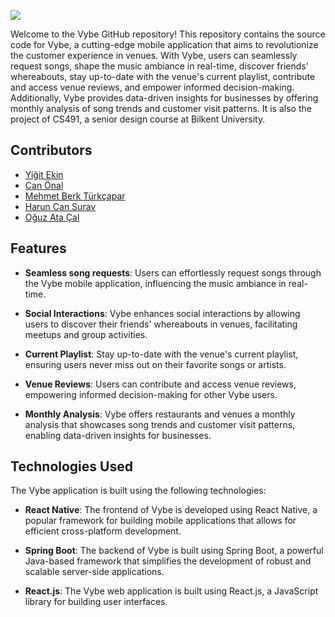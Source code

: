[<img src="https://vybemusic.netlify.app/assets/logo-center.png" />](https://vybemusic.netlify.app)

Welcome to the Vybe GitHub repository! This repository contains the source code for Vybe, a cutting-edge mobile application that aims to revolutionize the customer experience in venues. With Vybe, users can seamlessly request songs, shape the music ambiance in real-time, discover friends' whereabouts, stay up-to-date with the venue's current playlist, contribute and access venue reviews, and empower informed decision-making. Additionally, Vybe provides data-driven insights for businesses by offering monthly analysis of song trends and customer visit patterns. It is also the project of CS491, a senior design course at Bilkent University.

## Contributors

- [Yiğit Ekin]("https://github.com/YigitEkin")
- [Can Önal]("https://github.com/canonal7")
- [Mehmet Berk Türkçapar]("https://github.com/berkturkcapar")
- [Harun Can Surav]("https://github.com/cansrv")
- [Oğuz Ata Çal]("https://github.com/OguzAtaCal")

## Features

- **Seamless song requests**: Users can effortlessly request songs through the Vybe mobile application, influencing the music ambiance in real-time.

- **Social Interactions**: Vybe enhances social interactions by allowing users to discover their friends' whereabouts in venues, facilitating meetups and group activities.

- **Current Playlist**: Stay up-to-date with the venue's current playlist, ensuring users never miss out on their favorite songs or artists.

- **Venue Reviews**: Users can contribute and access venue reviews, empowering informed decision-making for other Vybe users.

- **Monthly Analysis**: Vybe offers restaurants and venues a monthly analysis that showcases song trends and customer visit patterns, enabling data-driven insights for businesses.

## Technologies Used

The Vybe application is built using the following technologies:

- **React Native**: The frontend of Vybe is developed using React Native, a popular framework for building mobile applications that allows for efficient cross-platform development.
- **Spring Boot**: The backend of Vybe is built using Spring Boot, a powerful Java-based framework that simplifies the development of robust and scalable server-side applications.

- **React.js**: The Vybe web application is built using React.js, a JavaScript library for building user interfaces.

